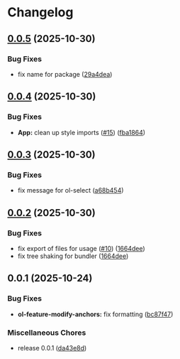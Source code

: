 # Changelog

## [0.0.5](https://github.com/uniteamou/react-ol/compare/v0.0.4...v0.0.5) (2025-10-30)


### Bug Fixes

* fix name for package ([29a4dea](https://github.com/uniteamou/react-ol/commit/29a4deaf34708a4291037d8933eb04107a8f8ff5))

## [0.0.4](https://github.com/uniteamou/react-ol/compare/v0.0.3...v0.0.4) (2025-10-30)


### Bug Fixes

* **App:** clean up style imports ([#15](https://github.com/uniteamou/react-ol/issues/15)) ([fba1864](https://github.com/uniteamou/react-ol/commit/fba1864bd2c247b91e733a280c41245e841e4b19))

## [0.0.3](https://github.com/uniteamou/react-ol/compare/v0.0.2...v0.0.3) (2025-10-30)


### Bug Fixes

* fix message for ol-select ([a68b454](https://github.com/uniteamou/react-ol/commit/a68b454d9009d7a916c1e4dad29ded1f5836ec62))

## [0.0.2](https://github.com/uniteamou/react-ol/compare/v0.0.1...v0.0.2) (2025-10-30)


### Bug Fixes

* fix export of files for usage ([#10](https://github.com/uniteamou/react-ol/issues/10)) ([1664dee](https://github.com/uniteamou/react-ol/commit/1664deebfb64ed3a35f5c988c54843b3c3486bf1))
* fix tree shaking for bundler ([1664dee](https://github.com/uniteamou/react-ol/commit/1664deebfb64ed3a35f5c988c54843b3c3486bf1))

## 0.0.1 (2025-10-24)


### Bug Fixes

* **ol-feature-modify-anchors:** fix formatting ([bc87f47](https://github.com/uniteamou/react-ol/commit/bc87f479975afad6b2bab78228a19e9557f4c2d7))


### Miscellaneous Chores

* release 0.0.1 ([da43e8d](https://github.com/uniteamou/react-ol/commit/da43e8d2be8d0e0db98264ad555974eb7c191147))
